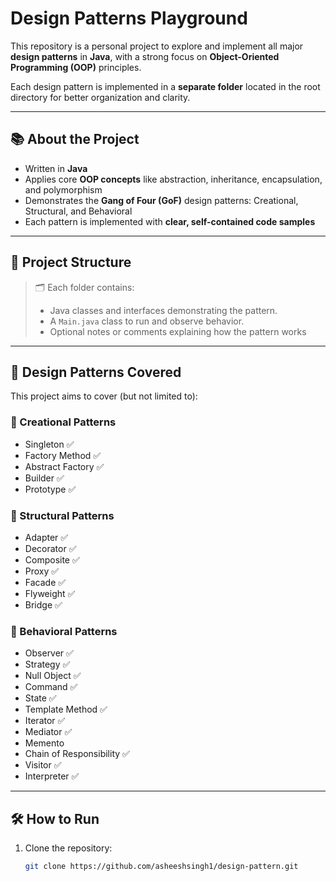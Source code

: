 # Design Patterns Playground

This repository is a personal project to explore and implement all major **design patterns** in **Java**, with a strong focus on **Object-Oriented Programming (OOP)** principles.

Each design pattern is implemented in a **separate folder** located in the root directory for better organization and clarity.

---

## 📚 About the Project

- Written in **Java**
- Applies core **OOP concepts** like abstraction, inheritance, encapsulation, and polymorphism
- Demonstrates the **Gang of Four (GoF)** design patterns: Creational, Structural, and Behavioral
- Each pattern is implemented with **clear, self-contained code samples**

---

## 📁 Project Structure


> 🗂 Each folder contains:
> - Java classes and interfaces demonstrating the pattern.
> - A `Main.java` class to run and observe behavior.
> - Optional notes or comments explaining how the pattern works

---

## 🧠 Design Patterns Covered

This project aims to cover (but not limited to):

### 📁 Creational Patterns
- Singleton ✅
- Factory Method ✅
- Abstract Factory ✅
- Builder ✅
- Prototype ✅

### 📁 Structural Patterns
- Adapter ✅
- Decorator ✅
- Composite ✅
- Proxy ✅
- Facade ✅
- Flyweight ✅
- Bridge ✅

### 📁 Behavioral Patterns
- Observer ✅
- Strategy ✅
- Null Object ✅
- Command ✅
- State ✅
- Template Method ✅
- Iterator ✅
- Mediator ✅
- Memento
- Chain of Responsibility ✅
- Visitor ✅
- Interpreter ✅

---

## 🛠 How to Run

1. Clone the repository:
   ```bash
   git clone https://github.com/asheeshsingh1/design-pattern.git
